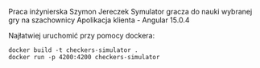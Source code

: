 Praca inżynierska Szymon Jereczek Symulator gracza do nauki wybranej gry na szachownicy Apolikacja klienta - Angular 15.0.4

Najłatwiej uruchomić przy pomocy dockera:

```
docker build -t checkers-simulator .
docker run -p 4200:4200 checkers-simulator
```
